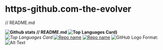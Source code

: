 # https-github.com-the-evolver
// README.md

**![Github stats](https://github-readme-stats.vercel.app/api?username=the-evolver&theme=highcontrast&show_icons=true&count_private=true)
// README.md
![Top Languages Card](https://github-readme-stats.vercel.app/api/top-langs/?username=the-evolver&layout=compact))**
*![Top Languages Card](https://github-readme-stats.vercel.app/api/top-langs/?username=the-evolver&hide=javascript,html)*
[![Repo name](https://github-readme-stats.vercel.app/api/pin/?username=the-evolver&repo=https-github.com-the-evolver)](https://github.com/yourusername/https-github.com-the-evolver)
[![Repo name](https://github-readme-stats.vercel.app/api/pin/?username=the-evolver&repo=https-github.com-the-evolver&show_owner=true)](https://github.com/the-evolver/https-github.com-the-evolver)
![GitHub Logo](/images/logo.png)
Format: ![Alt Text](url)
